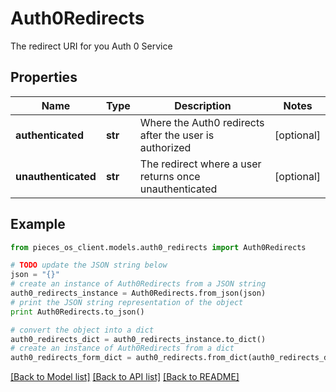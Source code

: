 # Auth0Redirects

The redirect URI for you Auth 0 Service

## Properties

Name | Type | Description | Notes
------------ | ------------- | ------------- | -------------
**authenticated** | **str** | Where the Auth0 redirects after the user is authorized | [optional] 
**unauthenticated** | **str** | The redirect where a user returns once unauthenticated | [optional] 

## Example

```python
from pieces_os_client.models.auth0_redirects import Auth0Redirects

# TODO update the JSON string below
json = "{}"
# create an instance of Auth0Redirects from a JSON string
auth0_redirects_instance = Auth0Redirects.from_json(json)
# print the JSON string representation of the object
print Auth0Redirects.to_json()

# convert the object into a dict
auth0_redirects_dict = auth0_redirects_instance.to_dict()
# create an instance of Auth0Redirects from a dict
auth0_redirects_form_dict = auth0_redirects.from_dict(auth0_redirects_dict)
```
[[Back to Model list]](../README#documentation-for-models) [[Back to API list]](../README#documentation-for-api-endpoints) [[Back to README]](../README)


